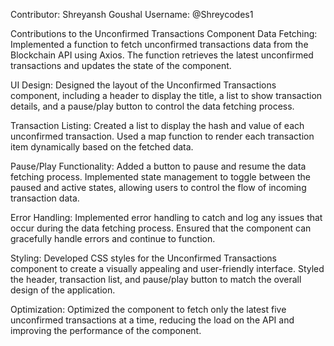 Contributor: Shreyansh Goushal
Username: @Shreycodes1

Contributions to the Unconfirmed Transactions Component
Data Fetching: Implemented a function to fetch unconfirmed transactions data from the Blockchain API using Axios. The function retrieves the latest unconfirmed transactions and updates the state of the component.

UI Design: Designed the layout of the Unconfirmed Transactions component, including a header to display the title, a list to show transaction details, and a pause/play button to control the data fetching process.

Transaction Listing: Created a list to display the hash and value of each unconfirmed transaction. Used a map function to render each transaction item dynamically based on the fetched data.

Pause/Play Functionality: Added a button to pause and resume the data fetching process. Implemented state management to toggle between the paused and active states, allowing users to control the flow of incoming transaction data.

Error Handling: Implemented error handling to catch and log any issues that occur during the data fetching process. Ensured that the component can gracefully handle errors and continue to function.

Styling: Developed CSS styles for the Unconfirmed Transactions component to create a visually appealing and user-friendly interface. Styled the header, transaction list, and pause/play button to match the overall design of the application.

Optimization: Optimized the component to fetch only the latest five unconfirmed transactions at a time, reducing the load on the API and improving the performance of the component.
